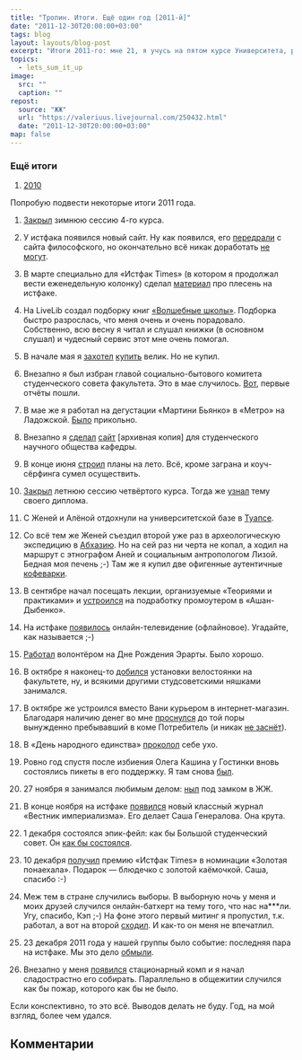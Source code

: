 ```yaml
---
title: "Тропин. Итоги. Ещё один год [2011-й]"
date: "2011-12-30T20:00:00+03:00"
tags: blog
layout: layouts/blog-post
excerpt: "Итоги 2011-го: мне 21, я учусь на пятом курсе Университета, работаю в студсовете, живу в общаге и иногда хожу на митинги."
topics:
  - lets_sum_it_up
image:
  src: ""
  caption: ""
repost:
  source: "ЖЖ"
  url: "https://valeriuus.livejournal.com/250432.html"
  date: "2011-12-30T20:00:00+03:00"
map: false
---
```


### Ещё итоги

1. [2010](/blog/2010-12-25-lets-sum-it-up/)

<p class="drop-cap">
Попробую подвести некоторые итоги 2011 года.
</p>

1. <a href="http://valeriuus.livejournal.com/163272.html">Закрыл</a> зимнюю сессию 4-го курса.

2. У истфака появился новый сайт. Ну как появился, его <a href="http://valeriuus.livejournal.com/171762.html">передрали</a> с сайта философского, но окончательно всё никак доработать <a href="http://valeriuus.livejournal.com/177976.html">не могут</a>.

3. В марте специально для «Истфак Times» (в котором я продолжал вести еженедельную колонку) сделал <a href="http://valeriuus.livejournal.com/185225.html">материал</a> про плесень на истфаке.

4. На LiveLib создал подборку книг <a href="http://www.livelib.ru/selection/2461">«Волшебные школы»</a>. Подборка быстро разрослась, что меня очень и очень порадовало. Собственно, всю весну я читал и слушал книжки (в основном слушал) и чудесный сервис этот мне очень помогал.

5. В начале мая я <a href="http://valeriuus.livejournal.com/200516.html">захотел</a> <a href="http://valeriuus.livejournal.com/200747.html">купить</a> велик. Но не купил.

6. Внезапно я был избран главой социально-бытового комитета студенческого совета факультета. Это в мае случилось. <a href="http://valeriuus.livejournal.com/203063.html">Вот</a>, первые отчёты пошли.

7. В мае же я работал на дегустации «Мартини Бьянко» в «Метро» на Ладожской. <a href="http://valeriuus.livejournal.com/209655.html">Было</a> прикольно.

8. Внезапно я <a href="http://valeriuus.livejournal.com/213679.html">сделал</a> [сайт](https://web.archive.org/web/20171218203551/https://museology-sno.history.spbu.ru/) [архивная копия] для студенческого научного общества кафедры.

9. В конце июня <a href="http://valeriuus.livejournal.com/216916.html">строил</a> планы на лето. Всё, кроме заграна и коуч-сёрфинга сумел осуществить.

10. <a href="http://valeriuus.livejournal.com/218583.html">Закрыл</a> летнюю сессию четвёртого курса. Тогда же <a href="http://valeriuus.livejournal.com/219310.html">узнал</a> тему своего диплома.

11. С Женей и Алёной отдохнули на университетской базе в <a href="http://valeriuus.livejournal.com/tag/Туапсе/">Туапсе</a>.

12. Со всё тем же Женей съездил второй уже раз в археологическую экспедицию в <a href="http://valeriuus.livejournal.com/tag/Абхазия/">Абхазию</a>. Но на сей раз ни черта не копал, а ходил на маршрут с этнографом Аней и социальным антропологом Лизой. Бедная моя печень ;-) Там же я купил две офигенные аутентичные <a href="http://valeriuus.livejournal.com/227468.html">кофеварки</a>.

13. В сентябре начал посещать лекции, организуемые «Теориями и практиками» и <a href="http://valeriuus.livejournal.com/230023.html">устроился</a> на подработку промоутером в «Ашан-Дыбенко».

14. На истфаке <a href="http://valeriuus.livejournal.com/231756.html">появилось</a> онлайн-телевидение (офлайновое). Угадайте, как называется ;-)

15. <a href="http://valeriuus.livejournal.com/234288.html">Работал</a> волонтёром на Дне Рождения Эрарты. Было хорошо.

16. В октябре я наконец-то <a href="http://valeriuus.livejournal.com/237075.html">добился</a> установки велостоянки на факультете, ну, и всякими другими студсоветскими няшками занимался.

17. В октябре же устроился вместо Вани курьером в интернет-магазин. Благодаря наличию денег во мне <a href="http://valeriuus.livejournal.com/239835.html">проснулся</a> до той поры вынужденно пребывавший в коме Потребитель (и никак <a href="http://valeriuus.livejournal.com/250193.html">не заснёт</a>).

18. В «День народного единства» <a href="http://valeriuus.livejournal.com/240608.html">проколол</a> себе ухо.

19. Ровно год спустя после избиения Олега Кашина у Гостинки вновь состоялись пикеты в его поддержку. Я там снова <a href="http://valeriuus.livejournal.com/241103.html">был</a>.

20. 27 ноября я занимался любимым делом: <a href="http://valeriuus.livejournal.com/243870.html">ныл</a> под замком в ЖЖ.

21. В конце ноября на истфаке <a href="http://valeriuus.livejournal.com/243601.html">появился</a> новый классный журнал «Вестник империализма». Его делает Саша Генералова. Она крута.

22. 1 декабря состоялся эпик-фейл: как бы Большой студенческий совет. Он <a href="http://valeriuus.livejournal.com/244218.html">как бы состоялся</a>.

23. 10 декабря <a href="http://valeriuus.livejournal.com/247710.html">получил</a> премию «Истфак Times» в номинации «Золотая понаехала». Подарок — блюдечко с золотой каёмочкой. Саша, спасибо :-)

24. Меж тем в стране случились выборы. В выборную ночь у меня и моих друзей случился онлайн-батхерт на тему того, что нас на\*\*\*ли. Угу, спасибо, Кэп ;-) На фоне этого первый митинг я пропустил, т.к. работал, а вот на второй <a href="http://valeriuus.livejournal.com/248806.html">сходил</a>. И как-то он меня не впечатлил.

25. 23 декабря 2011 года у нашей группы было событие: последняя пара на истфаке. Мы это дело <a href="http://valeriuus.livejournal.com/249738.html">обмыли</a>.

26. Внезапно у меня <a href="http://valeriuus.livejournal.com/249972.html">появился</a> стационарный комп и я начал сладострастно его собирать. Параллельно в общежитии случился как бы пожар, которого как бы не было.

Если конспективно, то это всё. Выводов делать не буду. Год, на мой взгляд, более чем удался.

## Комментарии

<div data-lj-comment-embed="valeriuus--250432--449344" data-domain="valeriuus.livejournal.com" data-journal="valeriuus" data-post-id="250432" data-comment-id="449344" ></div>

<script async src="https://l-stat.livejournal.net/js/??sdk.js?v=2"></script>
